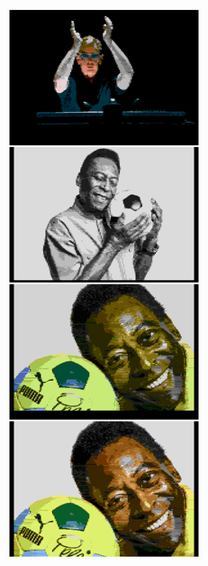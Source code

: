 [![](pps_Andy_Fletcher.png)](https://github.com/ivop/rc-archive/raw/master/pps/pps_Andy_Fletcher.xex)
[![](pps_Pele_bw.png)](https://github.com/ivop/rc-archive/raw/master/pps/pps_Pele_bw.xex)
[![](pps_Pele_NTSC.png)](https://github.com/ivop/rc-archive/raw/master/pps/pps_Pele_NTSC.xex)
[![](pps_Pele_PAL.png)](https://github.com/ivop/rc-archive/raw/master/pps/pps_Pele_PAL.xex)
